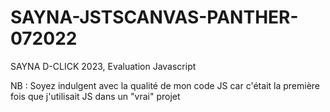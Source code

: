 # SAYNA-JSTSCANVAS-PANTHER-072022
SAYNA D-CLICK 2023, Evaluation Javascript

NB : Soyez indulgent avec la qualité de mon code JS car c'était la première fois que j'utilisait JS dans un "vrai" projet

